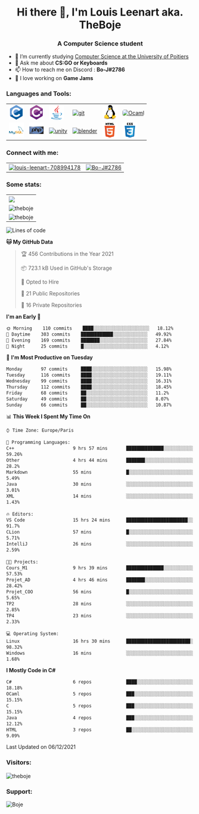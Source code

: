<h1 align="center">Hi there 👋, I'm Louis Leenart aka. TheBoje</h1>
<h3 align="center">A Computer Science student</h3>

- 🔭 I’m currently studying [Computer Science at the University of Poitiers](http://formations.univ-poitiers.fr/fr/index/autre-diplome-niveau-master-AM/autre-diplome-niveau-master-AM/cmi-informatique-JD2XQGVY.html)
- 💬 Ask me about **CS:GO or Keyboards** <!-- TODO Ajouter un svg d'ergodox -->
- 📫 How to reach me on Discord : **Bo-J#2786**
- 🎯 I love working on **Game Jams**

<h3 align="left">Languages and Tools:</h3>
<p align="center"> 
  <table align="center">
    <tr>
      <td><a href="https://www.cprogramming.com/" target="_blank"> <img src="https://raw.githubusercontent.com/devicons/devicon/master/icons/c/c-original.svg" alt="c" width="40" height="40"/> </a> 
      <td><a href="https://www.w3schools.com/cs/" target="_blank"> <img src="https://raw.githubusercontent.com/devicons/devicon/master/icons/csharp/csharp-original.svg" alt="csharp" width="40" height="40"/> </a> 
      <td><a href="https://www.java.com" target="_blank"> <img src="https://raw.githubusercontent.com/devicons/devicon/master/icons/java/java-original.svg" alt="java" width="40" height="40"/> </a> 
      <td><a href="https://git-scm.com/" target="_blank"> <img src="https://www.vectorlogo.zone/logos/git-scm/git-scm-icon.svg" alt="git" width="40" height="40"/> </a>
      <td><a href="https://www.linux.org/" target="_blank"> <img src="https://raw.githubusercontent.com/devicons/devicon/master/icons/linux/linux-original.svg" alt="linux" width="40" height="40"/> </a> 
      <td><a href="" target="_blank"> <img src="https://ocaml.org/img/OCaml_Sticker.svg" alt="Ocaml" width="40" height="40" style="border-radius: 5px;"/> </a>
    <tr>
      <td><a href="https://www.mysql.com/" target="_blank"> <img src="https://raw.githubusercontent.com/devicons/devicon/master/icons/mysql/mysql-original-wordmark.svg" alt="mysql" width="40" height="40"/> </a>
      <td><a href="https://www.php.net" target="_blank"> <img src="https://raw.githubusercontent.com/devicons/devicon/master/icons/php/php-original.svg" alt="php" width="40" height="40"/> </a>
      <td><a href="https://unity.com/" target="_blank"> <img src="https://www.vectorlogo.zone/logos/unity3d/unity3d-icon.svg" alt="unity" width="40" height="40"/> </a>
      <td><a href="https://www.blender.org/" target="_blank"> <img src="https://download.blender.org/branding/community/blender_community_badge_white.svg" alt="blender" width="40" height="40"/> </a> 
      <td><a href="https://www.w3.org/html/" target="_blank"> <img src="https://raw.githubusercontent.com/devicons/devicon/master/icons/html5/html5-original-wordmark.svg" alt="html5" width="40" height="40"/> </a>
      <td><a href="https://www.w3schools.com/css/" target="_blank"> <img src="https://raw.githubusercontent.com/devicons/devicon/master/icons/css3/css3-original-wordmark.svg" alt="css3" width="40" height="40"/> </a>  
  </table>
  
</p>

<h3 align="left">Connect with me:</h3>
<p align="left">
  <table align="center">
    <tr>
      <td><a href="https://linkedin.com/in/louis-leenart-708994178" target="blank"><img align="center" src="https://cdn.jsdelivr.net/npm/simple-icons@3.0.1/icons/linkedin.svg" alt="louis-leenart-708994178" height="40" width="40"/></a>
      <td><a href="https://discord.gg/Bo-J#2786" target="blank"><img align="center" src="https://cdn.jsdelivr.net/npm/simple-icons@3.0.1/icons/discord.svg" alt="Bo-J#2786" height="40" width="40"/></a> 
  </table>
</p>

<h3 align="left">Some stats:</h3>
<p align="center">
  <table align="center">
    <tr><td><img align="center" src="https://github-readme-stats.vercel.app/api?username=TheBoje&show_icons=true&theme=dark&count_private=true" />
    <tr><td><img align="center" src="https://github-readme-streak-stats.herokuapp.com/?user=theboje&theme=dark&count_private=true&" alt="theboje" />
    <tr><td><img align="center" src="https://github-readme-stats.vercel.app/api/wakatime?username=Bo_J&theme=dark" alt="theboje" />
  </table>
</p>

<!--START_SECTION:waka-->
![Lines of code](https://img.shields.io/badge/From%20Hello%20World%20I%27ve%20Written-1%20Million%20lines%20of%20code-blue)

**🐱 My GitHub Data** 

> 🏆 456 Contributions in the Year 2021
 > 
> 📦 723.1 kB Used in GitHub's Storage 
 > 
> 💼 Opted to Hire
 > 
> 📜 21 Public Repositories 
 > 
> 🔑 16 Private Repositories  
 > 
**I'm an Early 🐤** 

```text
🌞 Morning    110 commits    ████░░░░░░░░░░░░░░░░░░░░░   18.12% 
🌆 Daytime    303 commits    ████████████░░░░░░░░░░░░░   49.92% 
🌃 Evening    169 commits    ███████░░░░░░░░░░░░░░░░░░   27.84% 
🌙 Night      25 commits     █░░░░░░░░░░░░░░░░░░░░░░░░   4.12%

```
📅 **I'm Most Productive on Tuesday** 

```text
Monday       97 commits     ████░░░░░░░░░░░░░░░░░░░░░   15.98% 
Tuesday      116 commits    ████░░░░░░░░░░░░░░░░░░░░░   19.11% 
Wednesday    99 commits     ████░░░░░░░░░░░░░░░░░░░░░   16.31% 
Thursday     112 commits    ████░░░░░░░░░░░░░░░░░░░░░   18.45% 
Friday       68 commits     ██░░░░░░░░░░░░░░░░░░░░░░░   11.2% 
Saturday     49 commits     ██░░░░░░░░░░░░░░░░░░░░░░░   8.07% 
Sunday       66 commits     ██░░░░░░░░░░░░░░░░░░░░░░░   10.87%

```


📊 **This Week I Spent My Time On** 

```text
⌚︎ Time Zone: Europe/Paris

💬 Programming Languages: 
C++                      9 hrs 57 mins       ██████████████░░░░░░░░░░░   59.26% 
Other                    4 hrs 44 mins       ███████░░░░░░░░░░░░░░░░░░   28.2% 
Markdown                 55 mins             █░░░░░░░░░░░░░░░░░░░░░░░░   5.49% 
Java                     30 mins             ░░░░░░░░░░░░░░░░░░░░░░░░░   3.01% 
XML                      14 mins             ░░░░░░░░░░░░░░░░░░░░░░░░░   1.43%

🔥 Editors: 
VS Code                  15 hrs 24 mins      ███████████████████████░░   91.7% 
CLion                    57 mins             █░░░░░░░░░░░░░░░░░░░░░░░░   5.71% 
IntelliJ                 26 mins             ░░░░░░░░░░░░░░░░░░░░░░░░░   2.59%

🐱‍💻 Projects: 
Cours_M1                 9 hrs 39 mins       ██████████████░░░░░░░░░░░   57.53% 
Projet_AD                4 hrs 46 mins       ███████░░░░░░░░░░░░░░░░░░   28.42% 
Projet_COO               56 mins             █░░░░░░░░░░░░░░░░░░░░░░░░   5.65% 
TP2                      28 mins             ░░░░░░░░░░░░░░░░░░░░░░░░░   2.85% 
TP4                      23 mins             ░░░░░░░░░░░░░░░░░░░░░░░░░   2.33%

💻 Operating System: 
Linux                    16 hrs 30 mins      ████████████████████████░   98.32% 
Windows                  16 mins             ░░░░░░░░░░░░░░░░░░░░░░░░░   1.68%

```

**I Mostly Code in C#** 

```text
C#                       6 repos             ████░░░░░░░░░░░░░░░░░░░░░   18.18% 
OCaml                    5 repos             ███░░░░░░░░░░░░░░░░░░░░░░   15.15% 
C                        5 repos             ███░░░░░░░░░░░░░░░░░░░░░░   15.15% 
Java                     4 repos             ███░░░░░░░░░░░░░░░░░░░░░░   12.12% 
HTML                     3 repos             ██░░░░░░░░░░░░░░░░░░░░░░░   9.09%

```



 Last Updated on 06/12/2021
<!--END_SECTION:waka-->

<h3 align="left">Visitors:</h3>
<p><img align="center" src="https://visitor-badge.glitch.me/badge?page_id=TheBoje" alt="theboje" /></p>

<h3 align="left">Support:</h3>
<p><a href="https://www.buymeacoffee.com/Boje"> <img align="left" src="https://cdn.buymeacoffee.com/buttons/v2/default-yellow.png" height="50" width="210" alt="Boje" /></a></p>